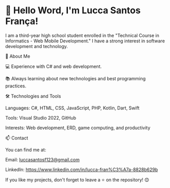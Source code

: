 <h1>👋 Hello Word, I'm Lucca Santos França!</h1>

I am a third-year high school student enrolled in the "Technical Course in Informatics - Web Mobile Development." I have a strong interest in software development and technology.

🚀 About Me

💻 Experience with C# and web development.

📚 Always learning about new technologies and best programming practices.

🛠 Technologies and Tools

Languages: C#, HTML, CSS, JavaScript, PHP, Kotlin, Dart, Swift

Tools: Visual Studio 2022, GitHub

Interests: Web development, ERD, game computing, and productivity

📫 Contact

You can find me at:

Email: luccasantosf123@gmail.com

LinkedIn: https://www.linkedin.com/in/lucca-fran%C3%A7a-8828b629b

If you like my projects, don't forget to leave a ⭐ on the repository! 😊
